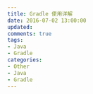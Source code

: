 ```yaml
---
title: Gradle 使用详解
date: 2016-07-02 13:00:00
updated:
comments: true
tags:
- Java
- Gradle
categories:
- Other
- Java
- Gradle
---
```


<!--more-->

